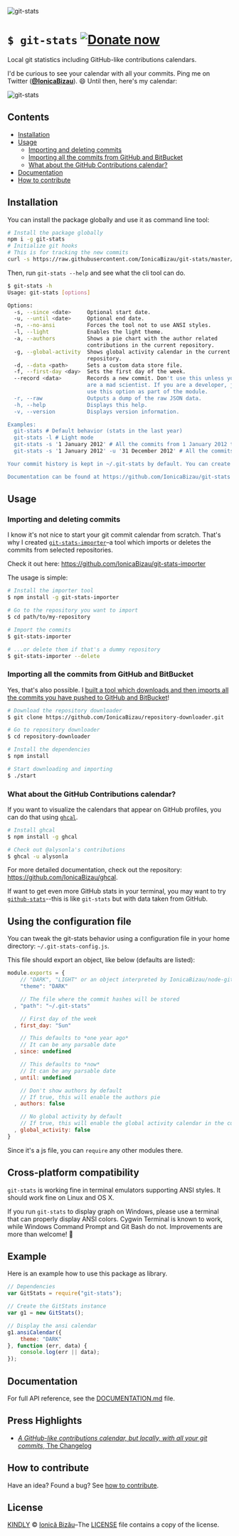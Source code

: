![git-stats](http://i.imgur.com/Q7TQYHx.png)

# `$ git-stats` [![Donate now][donate-now]][paypal-donations]

Local git statistics including GitHub-like contributions calendars.

I'd be curious to see your calendar with all your commits. Ping me on Twitter ([**@IonicaBizau**](https://twitter.com/IonicaBizau)). :smile: Until then, here's my calendar:

![git-stats](http://i.imgur.com/PpM0i3v.png)

## Contents

 - [Installation](#installation)
 - [Usage](#usage)
   - [Importing and deleting commits](#importing-and-deleting-commits)
   - [Importing all the commits from GitHub and BitBucket](#importing-all-the-commits-from-github-and-bitbucket)
   - [What about the GitHub Contributions calendar?](#what-about-the-github-contributions-calendar)
 - [Documentation](#documentation)
 - [How to contribute](#how-to-contribute)

## Installation

You can install the package globally and use it as command line tool:

```sh
# Install the package globally
npm i -g git-stats
# Initialize git hooks
# This is for tracking the new commits
curl -s https://raw.githubusercontent.com/IonicaBizau/git-stats/master/scripts/init-git-post-commit | bash
```

Then, run `git-stats --help` and see what the cli tool can do.

```sh
$ git-stats -h
Usage: git-stats [options]

Options:
  -s, --since <date>     Optional start date.
  -u, --until <date>     Optional end date.
  -n, --no-ansi          Forces the tool not to use ANSI styles.
  -l, --light            Enables the light theme.
  -a, --authors          Shows a pie chart with the author related
                         contributions in the current repository.
  -g, --global-activity  Shows global activity calendar in the current
                         repository.
  -d, --data <path>      Sets a custom data store file.
  -f, --first-day <day>  Sets the first day of the week.
  --record <data>        Records a new commit. Don't use this unless you
                         are a mad scientist. If you are a developer, just
                         use this option as part of the module.
  -r, --raw              Outputs a dump of the raw JSON data.
  -h, --help             Displays this help.
  -v, --version          Displays version information.

Examples:
  git-stats # Default behavior (stats in the last year)
  git-stats -l # Light mode
  git-stats -s '1 January 2012' # All the commits from 1 January 2012 to now
  git-stats -s '1 January 2012' -u '31 December 2012' # All the commits from 2012

Your commit history is kept in ~/.git-stats by default. You can create ~/.git-stats-config.js to specify different defaults.

Documentation can be found at https://github.com/IonicaBizau/git-stats
```

## Usage

### Importing and deleting commits
I know it's not nice to start your git commit calendar from scratch. That's why I
created [`git-stats-importer`](https://github.com/IonicaBizau/git-stats-importer)–a tool which imports or deletes the commits from selected repositories.

Check it out here: https://github.com/IonicaBizau/git-stats-importer

The usage is simple:

```sh
# Install the importer tool
$ npm install -g git-stats-importer

# Go to the repository you want to import
$ cd path/to/my-repository

# Import the commits
$ git-stats-importer

# ...or delete them if that's a dummy repository
$ git-stats-importer --delete
```

### Importing all the commits from GitHub and BitBucket
Yes, that's also possible. I [built a tool which downloads and then imports all the commits you have pushed to GitHub and BitBucket](https://github.com/IonicaBizau/repository-downloader)!

```sh
# Download the repository downloader
$ git clone https://github.com/IonicaBizau/repository-downloader.git

# Go to repository downloader
$ cd repository-downloader

# Install the dependencies
$ npm install

# Start downloading and importing
$ ./start
```
### What about the GitHub Contributions calendar?
If you want to visualize the calendars that appear on GitHub profiles, you can do that using [`ghcal`](https://github.com/IonicaBizau/ghcal).

```sh
# Install ghcal
$ npm install -g ghcal

# Check out @alysonla's contributions
$ ghcal -u alysonla
```

For more detailed documentation, check out the repository: https://github.com/IonicaBizau/ghcal.

If want to get even more GitHub stats in your terminal, you may want to try [`github-stats`](https://github.com/IonicaBizau/github-stats)--this is like `git-stats` but with data taken from GitHub.

## Using the configuration file
You can tweak the   git-stats behavior using a configuration file in your home directory: `~/.git-stats-config.js`.

This file should export an object, like below (defaults are listed):

```js
module.exports = {
    // "DARK", "LIGHT" or an object interpreted by IonicaBizau/node-git-stats-colors
    "theme": "DARK"

    // The file where the commit hashes will be stored
  , "path": "~/.git-stats"

    // First day of the week
  , first_day: "Sun"

    // This defaults to *one year ago*
    // It can be any parsable date
  , since: undefined

    // This defaults to *now*
    // It can be any parsable date
  , until: undefined

    // Don't show authors by default
    // If true, this will enable the authors pie
  , authors: false

    // No global activity by default
    // If true, this will enable the global activity calendar in the current project
  , global_activity: false
}
```

Since it's a js file, you can `require` any other modules there.

## Cross-platform compatibility

`git-stats` is working fine in terminal emulators supporting ANSI styles. It should work fine on Linux and OS X.

If you run `git-stats` to display graph on Windows, please use a terminal that can properly display ANSI colors.
Cygwin Terminal is known to work, while Windows Command Prompt and Git Bash do not. Improvements are more than welcome! :dizzy:

## Example

Here is an example how to use this package as library.

```js
// Dependencies
var GitStats = require("git-stats");

// Create the GitStats instance
var g1 = new GitStats();

// Display the ansi calendar
g1.ansiCalendar({
    theme: "DARK"
}, function (err, data) {
    console.log(err || data);
});

```

## Documentation

For full API reference, see the [DOCUMENTATION.md][docs] file.

## Press Highlights
 - [*A GitHub-like contributions calendar, but locally, with all your git commits*, The Changelog](https://changelog.com/github-like-contributions-calendar-locally-git-commits/)

## How to contribute
Have an idea? Found a bug? See [how to contribute][contributing].

## License
[KINDLY][license] © [Ionică Bizău][website]–The [LICENSE](/LICENSE) file contains
a copy of the license.

[license]: http://ionicabizau.github.io/kindly-license/?author=Ionic%C4%83%20Biz%C4%83u%20%3Cbizauionica@gmail.com%3E&year=2015
[contributing]: /CONTRIBUTING.md
[website]: http://ionicabizau.net
[docs]: /DOCUMENTATION.md
[paypal-donations]: https://www.paypal.com/cgi-bin/webscr?cmd=_s-xclick&hosted_button_id=RVXDDLKKLQRJW
[donate-now]: http://i.imgur.com/6cMbHOC.png